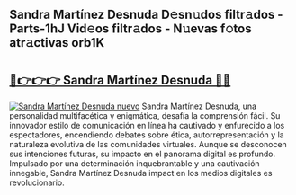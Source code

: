 ## Sandra Martínez Desnuda D𝚎sn𝚞dos filtr𝚊dos - Parts-1hJ Vid𝚎os filtr𝚊dos - N𝚞evas f𝚘tos atr𝚊ctivas orb1K

# <h2><a href="http://mb8e6d.tromn.icu/?c=Sandra+Mart%c3%adnez+Desnuda">🔗👉👉👉 Sandra Martínez Desnuda 🔗🔗</a></h2>

[![Sandra Martínez Desnuda nuevo](https://i.imgur.com/pEAQMta.gif)](http://mb8e6d.tromn.icu/?c=Sandra+Mart%c3%adnez+Desnuda)
Sandra Martínez Desnuda, una personalidad multifacética y enigmática, desafía la comprensión fácil. Su innovador estilo de comunicación en línea ha cautivado y enfurecido a los espectadores, encendiendo debates sobre ética, autorrepresentación y la naturaleza evolutiva de las comunidades virtuales. Aunque se desconocen sus intenciones futuras, su impacto en el panorama digital es profundo. Impulsado por una determinación inquebrantable y una cautivación innegable, Sandra Martínez Desnuda impact en los medios digitales es revolucionario.

